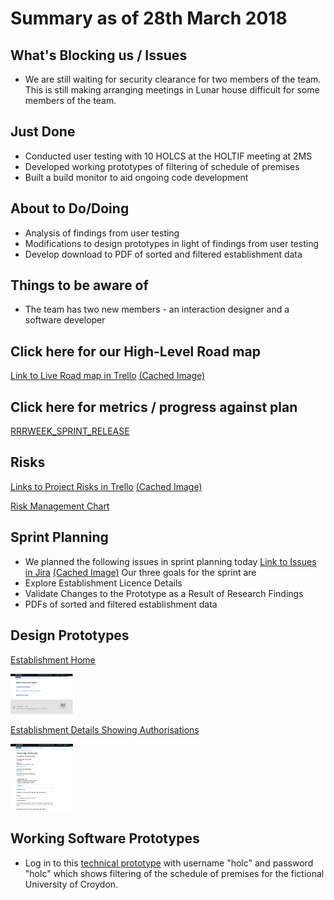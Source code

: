 # Summary as of 28th March 2018 
## What's Blocking us / Issues
* We are still waiting for security clearance for two members of the team. This is still making arranging meetings in Lunar house difficult for some members of the team.

## Just Done
* Conducted user testing with 10 HOLCS at the HOLTIF meeting at 2MS
* Developed working prototypes of filtering of schedule of premises
* Built a build monitor to aid ongoing code development 

## About to Do/Doing
* Analysis of findings from user testing
* Modifications to design prototypes in light of findings from user testing
* Develop download to  PDF of sorted and filtered establishment data

## Things to be aware of
* The team has two new members - an interaction designer and a software developer

## Click here for our High-Level Road map
[Link to Live Road map in Trello](https://trello.com/b/gDQdE01u/asl-roadmap)    [\(Cached Image\)](graphs/ASLRoadMap28032018.jpg)

## Click here for metrics / progress against plan
[RRRWEEK_SPRINT_RELEASE](graphs/progress28032018.jpg)

## Risks
[Links to Project Risks in Trello](https://trello.com/b/VuFuCL7t/risk-register-and-kpis-asl-delivery)    [\(Cached Image\)](graphs/ASLRiskRegister28032018.jpg)

[Risk Management Chart](graphs/risk28032018.jpg)

## Sprint Planning
* We planned the following issues in sprint planning today [Link to Issues in Jira](https://jira.digital.homeoffice.gov.uk/secure/RapidBoard.jspa?rapidView=261)    [\(Cached Image\)](graphs/sprint28032018.jpg)
Our three goals for the sprint are
* Explore Establishment Licence Details
* Validate Changes to the Prototype as a Result of Research Findings
* PDFs of sorted and filtered establishment data

## Design Prototypes
[Establishment Home](graphs/EstablishmentHome.png)

<a href="graphs/EstablishmentHome.png"><img src="graphs/EstablishmentHome.png" alt="HTML5 Icon" width="100"></a>

[Establishment Details Showing Authorisations](graphs/EstablishmentAndAuthorisations.png)

<a href="graphs/EstablishmentAndAuthorisations.png"><img src="graphs/EstablishmentAndAuthorisations.png" alt="HTML5 Icon" width="100"></a>


## Working Software Prototypes
* Log in to this [technical prototype](https://public-ui.notprod.asl.homeoffice.gov.uk/places) with username "holc" and password "holc" which shows filtering of the schedule of premises for the fictional University of Croydon.

